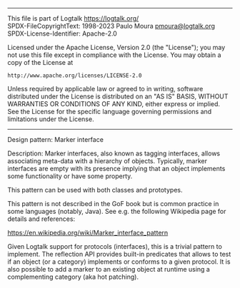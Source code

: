 ________________________________________________________________________

This file is part of Logtalk <https://logtalk.org/>  
SPDX-FileCopyrightText: 1998-2023 Paulo Moura <pmoura@logtalk.org>  
SPDX-License-Identifier: Apache-2.0

Licensed under the Apache License, Version 2.0 (the "License");
you may not use this file except in compliance with the License.
You may obtain a copy of the License at

    http://www.apache.org/licenses/LICENSE-2.0

Unless required by applicable law or agreed to in writing, software
distributed under the License is distributed on an "AS IS" BASIS,
WITHOUT WARRANTIES OR CONDITIONS OF ANY KIND, either express or implied.
See the License for the specific language governing permissions and
limitations under the License.
________________________________________________________________________


Design pattern:
	Marker interface

Description:
	Marker interfaces, also known as tagging interfaces, allows
	associating meta-data with a hierarchy of objects. Typically,
	marker interfaces are empty with its presence implying that
	an object implements some functionality or have some property.

This pattern can be used with both classes and prototypes.

This pattern is not described in the GoF book but is common practice
in some languages (notably, Java). See e.g. the following Wikipedia
page for details and references:

https://en.wikipedia.org/wiki/Marker_interface_pattern

Given Logtalk support for protocols (interfaces), this is a trivial
pattern to implement. The reflection API provides built-in predicates
that allows to test if an object (or a category) implements or conforms
to a given protocol. It is also possible to add a marker to an existing
object at runtime using a complementing category (aka hot patching).
